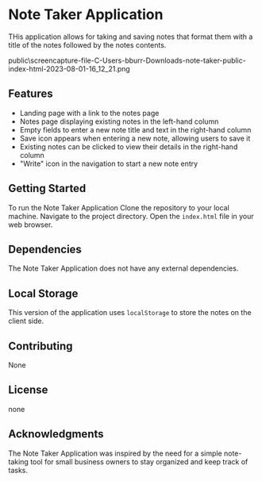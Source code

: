 # Note Taker Application
THis application allows for taking and saving notes that format them with a title of the notes followed by the notes contents.

public\screencapture-file-C-Users-bburr-Downloads-note-taker-public-index-html-2023-08-01-16_12_21.png

## Features

- Landing page with a link to the notes page
- Notes page displaying existing notes in the left-hand column
- Empty fields to enter a new note title and text in the right-hand column
- Save icon appears when entering a new note, allowing users to save it
- Existing notes can be clicked to view their details in the right-hand column
- "Write" icon in the navigation to start a new note entry

## Getting Started

To run the Note Taker Application
 Clone the repository to your local machine. Navigate to the project directory. Open the `index.html` file in your web browser.

## Dependencies

The Note Taker Application does not have any external dependencies.

## Local Storage

This version of the application uses `localStorage` to store the notes on the client side. 
## Contributing

None
## License

none

## Acknowledgments

The Note Taker Application was inspired by the need for a simple note-taking tool for small business owners to stay organized and keep track of tasks.
